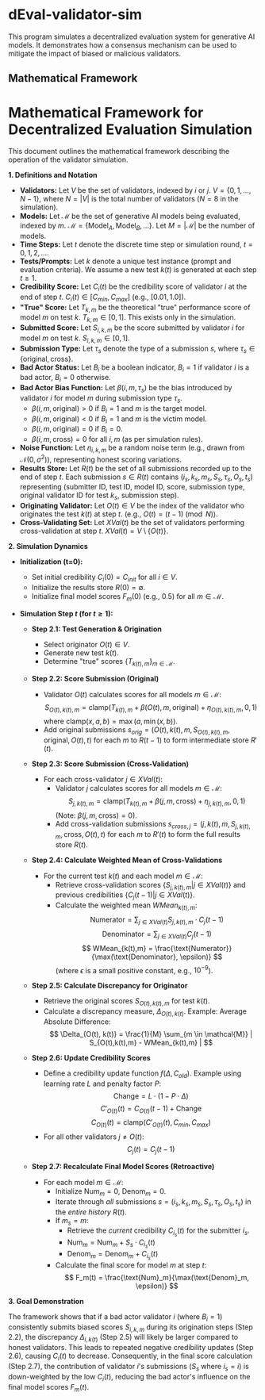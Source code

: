 # dEval-validator-sim

This program simulates a decentralized evaluation system for generative AI models. It demonstrates how a consensus mechanism can be used to mitigate the impact of biased or malicious validators.

## Mathematical Framework

# Mathematical Framework for Decentralized Evaluation Simulation

This document outlines the mathematical framework describing the operation of the validator simulation.

**1. Definitions and Notation**

* **Validators:** Let $V$ be the set of validators, indexed by $i$ or $j$. $V = \{0, 1, ..., N-1\}$, where $N = |V|$ is the total number of validators ($N=8$ in the simulation).
* **Models:** Let $\mathcal{M}$ be the set of generative AI models being evaluated, indexed by $m$. $\mathcal{M} = \{\text{Model}_A, \text{Model}_B, ...\}$. Let $M = |\mathcal{M}|$ be the number of models.
* **Time Steps:** Let $t$ denote the discrete time step or simulation round, $t = 0, 1, 2, ...$.
* **Tests/Prompts:** Let $k$ denote a unique test instance (prompt and evaluation criteria). We assume a new test $k(t)$ is generated at each step $t \ge 1$.
* **Credibility Score:** Let $C_i(t)$ be the credibility score of validator $i$ at the end of step $t$. $C_i(t) \in [C_{min}, C_{max}]$ (e.g., $[0.01, 1.0]$).
* **"True" Score:** Let $T_{k,m}$ be the theoretical "true" performance score of model $m$ on test $k$. $T_{k,m} \in [0, 1]$. This exists only in the simulation.
* **Submitted Score:** Let $S_{i,k,m}$ be the score submitted by validator $i$ for model $m$ on test $k$. $S_{i,k,m} \in [0, 1]$.
* **Submission Type:** Let $\tau_s$ denote the type of a submission $s$, where $\tau_s \in \{\text{original}, \text{cross}\}$.
* **Bad Actor Status:** Let $B_i$ be a boolean indicator, $B_i = 1$ if validator $i$ is a bad actor, $B_i = 0$ otherwise.
* **Bad Actor Bias Function:** Let $\beta(i, m, \tau_s)$ be the bias introduced by validator $i$ for model $m$ during submission type $\tau_s$.
    * $\beta(i, m, \text{original}) > 0$ if $B_i=1$ and $m$ is the target model.
    * $\beta(i, m, \text{original}) < 0$ if $B_i=1$ and $m$ is the victim model.
    * $\beta(i, m, \text{original}) = 0$ if $B_i=0$.
    * $\beta(i, m, \text{cross}) = 0$ for all $i, m$ (as per simulation rules).
* **Noise Function:** Let $\eta_{i,k,m}$ be a random noise term (e.g., drawn from $\mathcal{N}(0, \sigma^2)$), representing honest scoring variations.
* **Results Store:** Let $R(t)$ be the set of all submissions recorded up to the end of step $t$. Each submission $s \in R(t)$ contains $(i_s, k_s, m_s, S_s, \tau_s, O_s, t_s)$ representing (submitter ID, test ID, model ID, score, submission type, original validator ID for test $k_s$, submission step).
* **Originating Validator:** Let $O(t) \in V$ be the index of the validator who originates the test $k(t)$ at step $t$. (e.g., $O(t) = (t-1) \pmod N$).
* **Cross-Validating Set:** Let $XVal(t)$ be the set of validators performing cross-validation at step $t$. $XVal(t) = V \setminus \{O(t)\}$.

**2. Simulation Dynamics**

* **Initialization (t=0):**
    * Set initial credibility $C_i(0) = C_{init}$ for all $i \in V$.
    * Initialize the results store $R(0) = \emptyset$.
    * Initialize final model scores $F_m(0)$ (e.g., $0.5$) for all $m \in \mathcal{M}$.

* **Simulation Step $t$ (for $t \ge 1$):**

    * **Step 2.1: Test Generation & Origination**
        * Select originator $O(t) \in V$.
        * Generate new test $k(t)$.
        * Determine "true" scores $\{T_{k(t),m}\}_{m \in \mathcal{M}}$.

    * **Step 2.2: Score Submission (Original)**
        * Validator $O(t)$ calculates scores for all models $m \in \mathcal{M}$:
            $$S_{O(t), k(t), m} = \text{clamp}( T_{k(t),m} + \beta(O(t), m, \text{original}) + \eta_{O(t),k(t),m}, 0, 1 )$$
            where $\text{clamp}(x, a, b) = \max(a, \min(x, b))$.
        * Add original submissions $s_{orig} = (O(t), k(t), m, S_{O(t),k(t),m}, \text{original}, O(t), t)$ for each $m$ to $R(t-1)$ to form intermediate store $R'(t)$.

    * **Step 2.3: Score Submission (Cross-Validation)**
        * For each cross-validator $j \in XVal(t)$:
            * Validator $j$ calculates scores for all models $m \in \mathcal{M}$:
                $$S_{j, k(t), m} = \text{clamp}( T_{k(t),m} + \beta(j, m, \text{cross}) + \eta_{j,k(t),m}, 0, 1 )$$
                (Note: $\beta(j, m, \text{cross}) = 0$).
            * Add cross-validation submissions $s_{cross,j} = (j, k(t), m, S_{j,k(t),m}, \text{cross}, O(t), t)$ for each $m$ to $R'(t)$ to form the full results store $R(t)$.

    * **Step 2.4: Calculate Weighted Mean of Cross-Validations**
        * For the current test $k(t)$ and each model $m \in \mathcal{M}$:
            * Retrieve cross-validation scores $\{S_{j,k(t),m} | j \in XVal(t)\}$ and previous credibilities $\{C_j(t-1) | j \in XVal(t)\}$.
            * Calculate the weighted mean $WMean_{k(t),m}$:
                $$ \text{Numerator} = \sum_{j \in XVal(t)} S_{j,k(t),m} \cdot C_j(t-1) $$
                $$ \text{Denominator} = \sum_{j \in XVal(t)} C_j(t-1) $$
                $$ WMean_{k(t),m} = \frac{\text{Numerator}}{\max(\text{Denominator}, \epsilon)} $$
                (where $\epsilon$ is a small positive constant, e.g., $10^{-9}$).

    * **Step 2.5: Calculate Discrepancy for Originator**
        * Retrieve the original scores $S_{O(t),k(t),m}$ for test $k(t)$.
        * Calculate a discrepancy measure, $\Delta_{O(t), k(t)}$. Example: Average Absolute Difference:
            $$ \Delta_{O(t), k(t)} = \frac{1}{M} \sum_{m \in \mathcal{M}} | S_{O(t),k(t),m} - WMean_{k(t),m} | $$

    * **Step 2.6: Update Credibility Scores**
        * Define a credibility update function $f(\Delta, C_{old})$. Example using learning rate $L$ and penalty factor $P$:
            $$ \text{Change} = L \cdot (1 - P \cdot \Delta) $$
            $$ C'_{O(t)}(t) = C_{O(t)}(t-1) + \text{Change} $$
            $$ C_{O(t)}(t) = \text{clamp}( C'_{O(t)}(t), C_{min}, C_{max} ) $$
        * For all other validators $j \neq O(t)$:
            $$ C_j(t) = C_j(t-1) $$

    * **Step 2.7: Recalculate Final Model Scores (Retroactive)**
        * For each model $m \in \mathcal{M}$:
            * Initialize $\text{Num}_m = 0$, $\text{Denom}_m = 0$.
            * Iterate through *all* submissions $s = (i_s, k_s, m_s, S_s, \tau_s, O_s, t_s)$ in the *entire history* $R(t)$.
            * If $m_s = m$:
                * Retrieve the *current* credibility $C_{i_s}(t)$ for the submitter $i_s$.
                * $\text{Num}_m = \text{Num}_m + S_s \cdot C_{i_s}(t)$
                * $\text{Denom}_m = \text{Denom}_m + C_{i_s}(t)$
            * Calculate the final score for model $m$ at step $t$:
                $$ F_m(t) = \frac{\text{Num}_m}{\max(\text{Denom}_m, \epsilon)} $$

**3. Goal Demonstration**

The framework shows that if a bad actor validator $i$ (where $B_i=1$) consistently submits biased scores $S_{i,k,m}$ during its origination steps (Step 2.2), the discrepancy $\Delta_{i, k(t)}$ (Step 2.5) will likely be larger compared to honest validators. This leads to repeated negative credibility updates (Step 2.6), causing $C_i(t)$ to decrease. Consequently, in the final score calculation (Step 2.7), the contribution of validator $i$'s submissions ($S_s$ where $i_s = i$) is down-weighted by the low $C_i(t)$, reducing the bad actor's influence on the final model scores $F_m(t)$.
